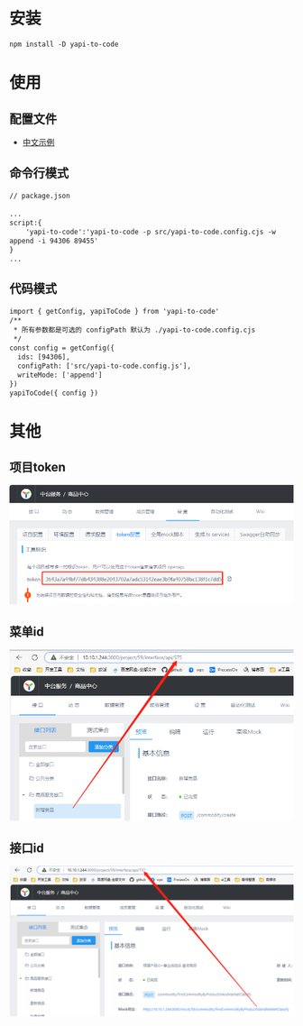 # 安装
```
npm install -D yapi-to-code
```

# 使用
## 配置文件
- [中文示例](https://github.com/czb3279338858/yapi-to-code/blob/main/yapi-to-code.config.js)


## 命令行模式
```
// package.json

...
script:{
    'yapi-to-code':'yapi-to-code -p src/yapi-to-code.config.cjs -w append -i 94306 89455'
}
...

```

## 代码模式
```
import { getConfig, yapiToCode } from 'yapi-to-code'
/**
 * 所有参数都是可选的 configPath 默认为 ./yapi-to-code.config.cjs
 */
const config = getConfig({
  ids: [94306],
  configPath: ['src/yapi-to-code.config.js'],
  writeMode: ['append']
})
yapiToCode({ config })

```

# 其他
## 项目token
![alt text](https://github.com/czb3279338858/yapi-to-code/blob/main/readme/project-token.png)

## 菜单id
![alt text](https://github.com/czb3279338858/yapi-to-code/blob/main/readme/menu-id.png)


## 接口id
![alt text](https://github.com/czb3279338858/yapi-to-code/blob/main/readme/request-id.png)
